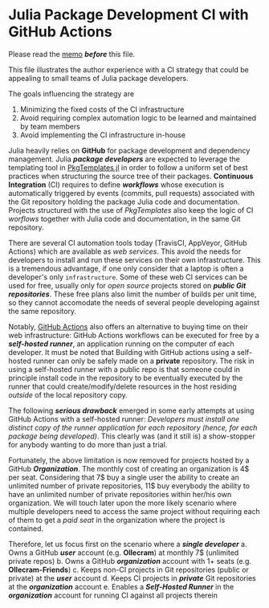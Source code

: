 # Julia Package Development CI with GitHub Actions
Please read the [memo](mytemplate_memo.md) ***before*** this file. 

This file illustrates the author experience with a CI strategy that could be appealing to small teams of Julia package developers.

The goals influencing the strategy are
1. Minimizing the fixed costs of the CI infrastructure
2. Avoid requiring complex automation logic to be learned and maintained by team members
3. Avoid implementing the CI infrastructure in-house   

Julia heavily relies on **GitHub** for package development and dependency management. 
Julia ***package developers*** are expected to leverage the templating tool in [PkgTemplates.jl](https://github.com/invenia/PkgTemplates.jl) in order to follow a uniform set of best practices when structuring the source tree of their packages. **Continuous Integration** (CI) requires to define ***workflows*** whose execution is automatically triggered by events (commits, pull requests) associated with the Git repository holding the package Julia code and documentation. Projects structured with the use of *PkgTemplates* also keep the logic of CI *worflows* together with Julia code and documentation, in the same Git repository. 

There are several CI automation tools today (TravisCI, AppVeyor, GitHub Actions) which are available as *web services*. This avoid the needs for developers to install and run these services on their own infrastructure. This is a tremendous advantage, if one only consider that a laptop is often a developer's only `infrastructure`. 
Some of these web CI services can be used for free, usually only for *open source* projects stored on ***public Git repositories***. These free plans also limit the number of builds per unit time, so they cannot accomodate the needs of several people developing against the same repository. 

Notably, [GitHub Actions](https://docs.github.com/en/free-pro-team@latest/actions) also offers an alternative to buying time on their web infrastructure: GitHub Actions workflows can be executed for free by a ***self-hosted runner***, an application running on the computer of each developer. It must be noted that Building with GitHub actions using a self-hosted runner can only be safely made on a **private** repository. The risk in using a self-hosted runner with a public repo is that someone could in principle install code in the repository to be eventually executed by the runner that could create/modify/delete resources in the host residing *outside* of the local repository copy.

The following ***serious drawback*** emerged in some early attempts at using GitHub Actions with a self-hosted runner:
*Developers must install one distinct copy of the runner application for each repository (hence, for each package being developed)*. This clearly was (and it still is) a show-stopper for anybody wanting to do more than just a trial. 

Fortunately, the above limitation is now removed for projects hosted by a GitHub ***Organization***. The monthly cost of creating an organization is 4$ per seat. Considering that 7$ buy a single user the ability to create an unlimited number of private repositories, 11$ buy everybody the ability to have an unlimited number of private repositories within her/his own organization. We will touch later upon the more likely scenario where multiple developers need to access the same  project without requiring each of them to get a *paid seat* in the organization where the project is contained.  

Therefore, let us focus first on the scenario where a ***single developer*** 
a. Owns a GitHub ***user*** account (e.g. **Ollecram**) at monthly 7$ (unlimited private repos)
b. Owns a GitHub ***organization*** account with 1+ seats (e.g. **Ollecram-Friends**)
c. Keeps non-CI projects in Git repositories (public or private) at the ***user*** account
d. Keeps CI projects in ***private*** Git repositories at the ***organization*** account
e. Enables a ***Self-Hosted Runner*** in the ***organization*** account for running CI against all projects therein

 